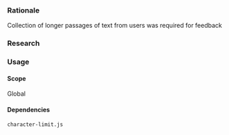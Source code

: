 ### Rationale
Collection of longer passages of text from users was required for feedback

### Research


### Usage


#### Scope
Global

#### Dependencies
`character-limit.js`
